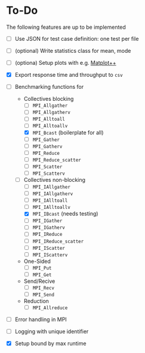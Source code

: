 # To-Do

The following features are up to be implemented

- [ ] Use JSON for test case definition: one test per file
- [ ] (optional) Write statistics class for mean, mode
- [ ] (optiona) Setup plots with e.g. [Matplot++](https://github.com/alandefreitas/matplotplusplus?tab=readme-ov-file)
- [x] Export response time and throughput to `csv`
- [ ] Benchmarking functions for
    - Collectives blocking
        - [ ] `MPI_Allgather`
        - [ ] `MPI_Allgatherv`
        - [ ] `MPI_Alltoall`
        - [ ] `MPI_Alltoallv`
        - [x] `MPI_Bcast`   (boilerplate for all)
        - [ ] `MPI_Gather`
        - [ ] `MPI_Gatherv`
        - [ ] `MPI_Reduce`
        - [ ] `MPI_Reduce_scatter`
        - [ ] `MPI_Scatter`
        - [ ] `MPI_Scatterv`
    - [ ] Collectives non-blocking
        - [ ] `MPI_IAllgather`
        - [ ] `MPI_IAllgatherv`
        - [ ] `MPI_IAlltoall`
        - [ ] `MPI_IAlltoallv`
        - [x] `MPI_IBcast` (needs testing)
        - [ ] `MPI_IGather`
        - [ ] `MPI_IGatherv`
        - [ ] `MPI_IReduce`
        - [ ] `MPI_IReduce_scatter`
        - [ ] `MPI_IScatter`
        - [ ] `MPI_IScatterv`
    - One-Sided
        - [ ] `MPI_Put`
        - [ ] `MPI_Get` 
    - Send/Recive
        - [ ] `MPI_Recv`
        - [ ] `MPI_Send`
    - Reduction
        - [ ] `MPI_Allreduce`
- [ ] Error handling in MPI 
- [ ] Logging with unique identifier
- [x] Setup bound by max runtime


